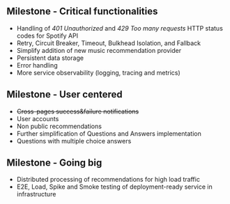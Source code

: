 ## Milestone - Critical functionalities
- Handling of _401 Unauthorized_ and _429 Too many requests_ HTTP status codes for Spotify API
- Retry, Circuit Breaker, Timeout, Bulkhead Isolation, and Fallback
- Simplify addition of new music recommendation provider
- Persistent data storage
- Error handling
- More service observability (logging, tracing and metrics)

## Milestone - User centered
- ~~Cross-pages success&failure notifications~~
- User accounts
- Non public recommendations
- Further simplification of Questions and Answers implementation
- Questions with multiple choice answers

## Milestone - Going big
- Distributed processing of recommendations for high load traffic
- E2E, Load, Spike and Smoke testing of deployment-ready service in infrastructure